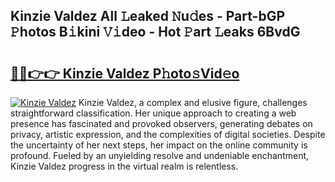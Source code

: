## Kinzie Valdez All 𝙻eaked 𝙽u𝚍es - Part-bGP 𝙿hotos B𝚒kini 𝚅𝚒deo - Hot 𝙿art 𝙻eaks 6BvdG

# <h2><a href="http://ld39qr3.urlbe.top/?page=Kinzie+Valdez">🔗🔗👉👉 Kinzie Valdez P𝚑oto𝚜Vid𝚎o</a></h2>

[![Kinzie Valdez](https://i.imgur.com/eBuTRDB.gif)](http://ld39qr3.urlbe.top/?page=Kinzie+Valdez)
Kinzie Valdez, a complex and elusive figure, challenges straightforward classification. Her unique approach to creating a web presence has fascinated and provoked observers, generating debates on privacy, artistic expression, and the complexities of digital societies. Despite the uncertainty of her next steps, her impact on the online community is profound. Fueled by an unyielding resolve and undeniable enchantment, Kinzie Valdez progress in the virtual realm is relentless.
